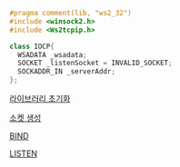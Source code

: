 ```cpp
#pragma comment(lib, "ws2_32")
#include <winsock2.h>
#include <Ws2tcpip.h>

class IOCP{
  WSADATA _wsadata;
  SOCKET _listenSocket = INVALID_SOCKET;
  SOCKADDR_IN _serverAddr;
};

```


[라이브러리 초기화](https://github.com/kksoo0131/Study/blob/main/IOCP/Winsock/%EB%9D%BC%EC%9D%B4%EB%B8%8C%EB%9F%AC%EB%A6%AC%20%EC%B4%88%EA%B8%B0%ED%99%94.cpp)

[소켓 생성](https://github.com/kksoo0131/Study/blob/main/IOCP/Winsock/%EC%86%8C%EC%BC%93%20%EC%83%9D%EC%84%B1.cpp)

[BIND](https://github.com/kksoo0131/Study/blob/main/IOCP/Winsock/BIND.cpp)

[LISTEN](https://github.com/kksoo0131/Study/blob/main/IOCP/Winsock/LISTESN.cpp)
